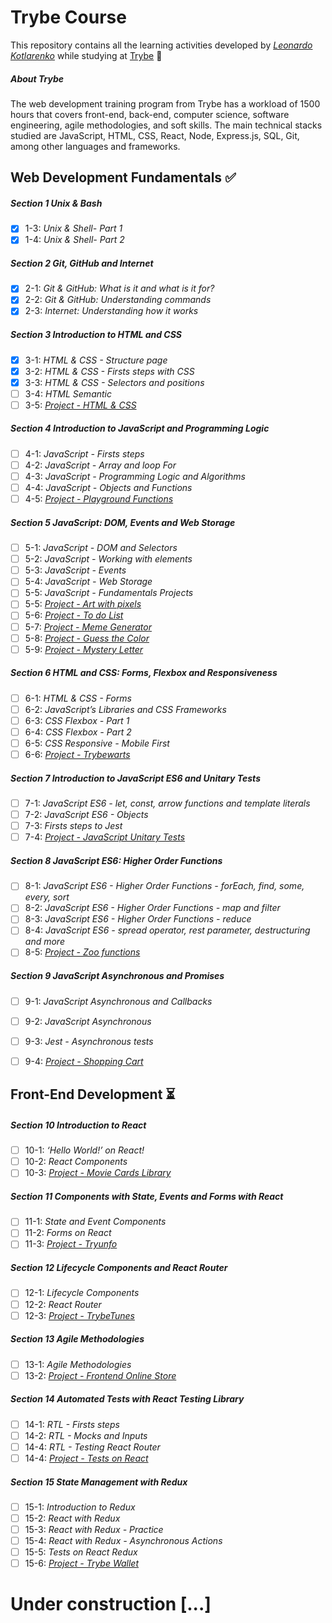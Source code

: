 # Trybe Course

This repository contains all the learning activities developed by _[Leonardo Kotlarenko](https://www.linkedin.com/in/lkotlarenko)_ while studying at [Trybe](https://www.betrybe.com/) :rocket:

##### About Trybe

The web development training program from Trybe has a workload of 1500 hours that covers front-end, back-end, computer science, software engineering, agile methodologies, and soft skills.
The main technical stacks studied are JavaScript, HTML, CSS, React, Node, Express.js, SQL, Git, among other languages and frameworks.

<!-- Thanks to https://github.com/larissajuliavsa for translating most of this readme template :D -->

## Web Development Fundamentals :white_check_mark:

##### Section 1 Unix & Bash

- [x] 1-3: _Unix & Shell- Part 1_
- [x] 1-4: _Unix & Shell- Part 2_

##### Section 2 Git, GitHub and Internet

- [x] 2-1: _Git & GitHub: What is it and what is it for?_
- [x] 2-2: _Git & GitHub: Understanding commands_
- [x] 2-3: _Internet: Understanding how it works_

##### Section 3 Introduction to HTML and CSS

- [x] 3-1: _HTML & CSS - Structure page_
- [x] 3-2: _HTML & CSS - Firsts steps with CSS_
- [x] 3-3: _HTML & CSS - Selectors and positions_
- [ ] 3-4: _HTML Semantic_
- [ ] 3-5: _[Project - HTML & CSS]()_

##### Section 4 Introduction to JavaScript and Programming Logic

- [ ] 4-1: _JavaScript - Firsts steps_
- [ ] 4-2: _JavaScript - Array and loop For_
- [ ] 4-3: _JavaScript - Programming Logic and Algorithms_
- [ ] 4-4: _JavaScript - Objects and Functions_
- [ ] 4-5: _[Project - Playground Functions]()_

##### Section 5 JavaScript: DOM, Events and Web Storage

- [ ] 5-1: _JavaScript - DOM and Selectors_
- [ ] 5-2: _JavaScript - Working with elements_
- [ ] 5-3: _JavaScript - Events_
- [ ] 5-4: _JavaScript - Web Storage_
- [ ] 5-5: _JavaScript - Fundamentals Projects_
- [ ] 5-5: _[Project - Art with pixels]()_
- [ ] 5-6: _[Project - To do List]()_
- [ ] 5-7: _[Project - Meme Generator]()_
- [ ] 5-8: _[Project - Guess the Color]()_
- [ ] 5-9: _[Project - Mystery Letter]()_

##### Section 6 HTML and CSS: Forms, Flexbox and Responsiveness

- [ ] 6-1: _HTML & CSS - Forms_
- [ ] 6-2: _JavaScript’s Libraries and CSS Frameworks_
- [ ] 6-3: _CSS Flexbox - Part 1_
- [ ] 6-4: _CSS Flexbox - Part 2_
- [ ] 6-5: _CSS Responsive - Mobile First_
- [ ] 6-6: _[Project - Trybewarts]()_

##### Section 7 Introduction to JavaScript ES6 and Unitary Tests

- [ ] 7-1: _JavaScript ES6 - let, const, arrow functions and template literals_
- [ ] 7-2: _JavaScript ES6 - Objects_
- [ ] 7-3: _Firsts steps to Jest_
- [ ] 7-4: _[Project - JavaScript Unitary Tests]()_

##### Section 8 JavaScript ES6: Higher Order Functions

- [ ] 8-1: _JavaScript ES6 - Higher Order Functions - forEach, find, some, every, sort_
- [ ] 8-2: _JavaScript ES6 - Higher Order Functions - map and filter_
- [ ] 8-3: _JavaScript ES6 - Higher Order Functions - reduce_
- [ ] 8-4: _JavaScript ES6 - spread operator, rest parameter, destructuring and more_
- [ ] 8-5: _[Project - Zoo functions]()_

##### Section 9 JavaScript Asynchronous and Promises

- [ ] 9-1: _JavaScript Asynchronous and Callbacks_
- [ ] 9-2: _JavaScript Asynchronous_
- [ ] 9-3: _Jest - Asynchronous tests_
- [ ] 9-4: _[Project - Shopping Cart]()_


## Front-End Development :hourglass_flowing_sand:

##### Section 10 Introduction to React

- [ ] 10-1: _‘Hello World!’ on React!_
- [ ] 10-2: _React Components_
- [ ] 10-3: _[Project - Movie Cards Library]()_

##### Section 11 Components with State, Events and Forms with React

- [ ] 11-1: _State and Event Components_
- [ ] 11-2: _Forms on React_
- [ ] 11-3: _[Project - Tryunfo]()_

##### Section 12 Lifecycle Components and React Router

- [ ] 12-1: _Lifecycle Components_
- [ ] 12-2: _React Router_
- [ ] 12-3: _[Project - TrybeTunes]()_

##### Section 13 Agile Methodologies

- [ ] 13-1: _Agile Methodologies_
- [ ] 13-2: _[Project - Frontend Online Store]()_

##### Section 14 Automated Tests with React Testing Library

- [ ] 14-1: _RTL - Firsts steps_
- [ ] 14-2: _RTL - Mocks and Inputs_
- [ ] 14-4: _RTL - Testing React Router_
- [ ] 14-4: _[Project - Tests on React]()_

##### Section 15 State Management with Redux

- [ ] 15-1: _Introduction to Redux_
- [ ] 15-2: _React with Redux_
- [ ] 15-3: _React with Redux - Practice_
- [ ] 15-4: _React with Redux - Asynchronous Actions_
- [ ] 15-5: _Tests on React Redux_
- [ ] 15-6: _[Project - Trybe Wallet]()_

# Under construction [...]

<!-- ##### Section 17 Trivia

- [ ] 17-1: _[Project - Trivia Game]()_

##### Section 18 Context Api and React Hooks

- [ ] 18-1: _Context API React_
- [ ] 18-2: _React Hooks - useState and useContext_
- [ ] 18-3: _React Hooks - useEffect and Hooks customizados_
- [ ] 18-4: _[Project - StarWars Datatable com Context API e Hooks]()_

##### Bloco 19: Projeto Final de Front-end

- [ ] 19-1: _[Project - App de Receitas]()_

## Desenvolvimento Back-end :hourglass_flowing_sand:

##### Bloco 20: Introdução - Bancos de dados relacionais

- [ ] 20-1: _Banco de dados SQL_
- [ ] 20-2: _Encontrando dados em um banco de dados_
- [ ] 20-3: _Filtrando dados de forma específica_
- [ ] 20-4: _Manipulando tabelas_
- [ ] 20-5: _[Project - All For One]()_

##### Bloco 21: Bancos de dados relacionais

- [ ] 21-1: _Funções mais usadas no SQL_
- [ ] 21-2: _Descomplicando JOINs e UNIONs_
- [ ] 21-3: _Stored Routines & Subqueries_
- [ ] 21-4: _[Project - Vocabulary Booster]()_

##### Bloco 22: Bancos de dados relacionais

- [ ] 22-1: _Transformando ideias em um modelo de banco de dados_
- [ ] 22-2: _Normalização, Formas Normais e Dumps_
- [ ] 22-2: _Transformando ideias em um modelo de banco de dados - Parte 2_
- [ ] 22-3: _[Project - One For All]()_

##### Bloco 23: Introdução - NoSQL

- [ ] 23-1: _MongoDB - Introdução_
- [ ] 23-2: _Filter Operators_
- [ ] 23-3: _[Project - Data Flights]()_

##### Bloco 24: Updates

- [ ] 24-1: _Updates Simples_
- [ ] 24-2: _Updates Complexos - Arrays - Parte 1_
- [ ] 24-3: _Updates Complexos - Arrays - Parte 2_
- [ ] 24-4: _[Project - Commerce]()_

##### Bloco 25: Aggregation Framework

- [ ] 25-1: _Aggregation Framework - Part 1_
- [ ] 25-2: _Aggregation Framework - Part 2_
- [ ] 25-3: _[Project - Aggregations]()_

##### Bloco 26: Intro - NodeJS

- [ ] 26-1: _NodeJS - Introdução_
- [ ] 26-2: _NodeJS - Fluxo Assíncrono_
- [ ] 26-3: _NodeJS - Arquitetura_
- [ ] 26-4: _[Project - A CLI of Ice and Fire]()_

##### Bloco 27: NodeJS

- [ ] 27-1: _Express: HTTP com Node.js_
- [ ] 27-2: _Arquitetura de Software - Introdução ao MVC_
- [ ] 27-3: _[Project - Cookmaster]()_

##### Bloco 28: NodeJS

- [ ] 28-1: _Arquitetura de Software - Camada de Serviço_
- [ ] 28-2: _Arquitetura web - Rest e Restful_
- [ ] 28-3: _[Project - Store Manager]()_

##### Bloco 29: NodeJS

- [ ] 29-1: _NodeJS - JWT - (JSON Web Token)_
- [ ] 29-2: _NodeJS - Upload de arquivos com Multer_
- [ ] 29-3: _[Project - Cookmaster V2]()_

##### Bloco 30: Introdução - Deploy

- [ ] 30-1: _Infraestrutura - Deploy com Heroku_
- [ ] 30-2: _Deploy - Gerenciadores de Processos_
- [ ] 30-3: _[Project - Stranger Things]()_

##### Bloco 31: Projeto

- [ ] 31-1: _[Project - Trybeer]()_

##### Bloco 32: Arquitetura de Software

- [ ] 32-1: _Arquitetura - Princípios SOLID_
- [ ] 32-2: _ORM - Interface da aplicação com o banco de dados_
- [ ] 32-3: _Arquitetura de Software - DDD_
- [ ] 32-4: _Boas práticas na escrita de testes_
- [ ] 32-3: _[Project - API de Blogs]()_

##### Bloco 33: Sockets

- [ ] 30-1: _Sockets - TCP/UDP & NET_
- [ ] 30-2: _Sockets - Socket.io_
- [ ] 30-3: _[Project - Webchat]()_

##### Bloco 34: Projeto

- [ ] 34-1: _[Project - Trybeer V2]()_

## Ciência da Computação :hourglass_flowing_sand:

##### Bloco 35: Introdução - Ciência da Computação

- [ ] 35-1: _Arquitetura de Computadores_
- [ ] 35-2: _Arquitetura de redes_
- [ ] 35-3: _Redes de computadores, ferramentas e segurança_
- [ ] 35-4: _[Project - Explorando os protocolos]()_

##### Bloco 36: Python

- [ ] 35-1: _Aprendendo Python_
- [ ] 35-2: _Testes e Exceções_
- [ ] 35-3: _Entrada e Saída de dados_
- [ ] 36-4: _Entrada e Saída de dados_
- [ ] 35-5: _[Project - Tech news]()_ -->

